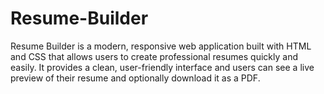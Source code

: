 # Resume-Builder
Resume Builder is a modern, responsive web application built with HTML and CSS that allows users to create professional resumes quickly and easily. It provides a clean, user-friendly interface and users can see a live preview of their resume and optionally download it as a PDF.
